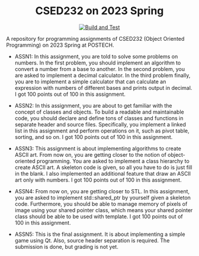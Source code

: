 <div align="center">
  <h1>CSED232 on 2023 Spring</h1>

[![Build and Test](https://github.com/yehogwon/csed232-assignment/actions/workflows/cmake-ci.yml/badge.svg)](https://github.com/yehogwon/csed232-assignment/actions/workflows/cmake-ci.yml)

</div>

A repository for programming assignments of CSED232 (Object Oriented Programming) on 2023 Spring at POSTECH. 

- ASSN1: In this assignment, you are told to solve some problems on numbers. In the first problem, you should implement an algorithm to convert a number from a base to another. In the second problem, you are asked to implement a decimal calculator. In the third problem finally, you are to implement a simple calculator that can calculate an expression with numbers of different bases and prints output in decimal. I got 100 points out of 100 in this assignment. 

- ASSN2: In this assignment, you are about to get familiar with the concept of classes and objects. To build a readable and maintainable code, you should declare and define tons of classes and functions in separate header and source files. Specifically, you implement a linked list in this assignment and perform operations on it, such as pivot table, sorting, and so on. I got 100 points out of 100 in this assignment. 

- ASSN3: This assignment is about implementing algorithms to create ASCII art. From now on, you are getting closer to the notion of object-oriented programming. You are asked to implement a class hierarchy to create ASCII art. A skeleton code is given, so all you have to do is just fill in the blank. I also implemented an additional feature that draw an ASCII art only with numbers. I got 100 points out of 100 in this assignment. 

- ASSN4: From now on, you are getting closer to STL. In this assignment, you are asked to implement std::shared_ptr by yourself given a skeleton code. Furthermore, you should be able to manage memory of pixels of image using your shared pointer class, which means your shared pointer class should be able to be used with template. I got 100 points out of 100 in this assignment. 

- ASSN5: This is the final assignment. It is about implementing a simple game using Qt. Also, source header separation is required. The submission is done, but grading is not yet. 
